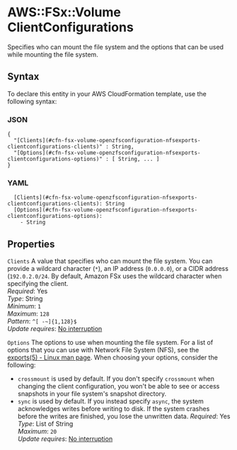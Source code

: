 # AWS::FSx::Volume ClientConfigurations<a name="aws-properties-fsx-volume-openzfsconfiguration-nfsexports-clientconfigurations"></a>

Specifies who can mount the file system and the options that can be used while mounting the file system\.

## Syntax<a name="aws-properties-fsx-volume-openzfsconfiguration-nfsexports-clientconfigurations-syntax"></a>

To declare this entity in your AWS CloudFormation template, use the following syntax:

### JSON<a name="aws-properties-fsx-volume-openzfsconfiguration-nfsexports-clientconfigurations-syntax.json"></a>

```
{
  "[Clients](#cfn-fsx-volume-openzfsconfiguration-nfsexports-clientconfigurations-clients)" : String,
  "[Options](#cfn-fsx-volume-openzfsconfiguration-nfsexports-clientconfigurations-options)" : [ String, ... ]
}
```

### YAML<a name="aws-properties-fsx-volume-openzfsconfiguration-nfsexports-clientconfigurations-syntax.yaml"></a>

```
  [Clients](#cfn-fsx-volume-openzfsconfiguration-nfsexports-clientconfigurations-clients): String
  [Options](#cfn-fsx-volume-openzfsconfiguration-nfsexports-clientconfigurations-options): 
    - String
```

## Properties<a name="aws-properties-fsx-volume-openzfsconfiguration-nfsexports-clientconfigurations-properties"></a>

`Clients`  <a name="cfn-fsx-volume-openzfsconfiguration-nfsexports-clientconfigurations-clients"></a>
A value that specifies who can mount the file system\. You can provide a wildcard character \(`*`\), an IP address \(`0.0.0.0`\), or a CIDR address \(`192.0.2.0/24`\. By default, Amazon FSx uses the wildcard character when specifying the client\.   
*Required*: Yes  
*Type*: String  
*Minimum*: `1`  
*Maximum*: `128`  
*Pattern*: `^[ -~]{1,128}$`  
*Update requires*: [No interruption](https://docs.aws.amazon.com/AWSCloudFormation/latest/UserGuide/using-cfn-updating-stacks-update-behaviors.html#update-no-interrupt)

`Options`  <a name="cfn-fsx-volume-openzfsconfiguration-nfsexports-clientconfigurations-options"></a>
The options to use when mounting the file system\. For a list of options that you can use with Network File System \(NFS\), see the [exports\(5\) \- Linux man page](https://linux.die.net/man/5/exports)\. When choosing your options, consider the following:  
+  `crossmount` is used by default\. If you don't specify `crossmount` when changing the client configuration, you won't be able to see or access snapshots in your file system's snapshot directory\.
+  `sync` is used by default\. If you instead specify `async`, the system acknowledges writes before writing to disk\. If the system crashes before the writes are finished, you lose the unwritten data\. 
*Required*: Yes  
*Type*: List of String  
*Maximum*: `20`  
*Update requires*: [No interruption](https://docs.aws.amazon.com/AWSCloudFormation/latest/UserGuide/using-cfn-updating-stacks-update-behaviors.html#update-no-interrupt)